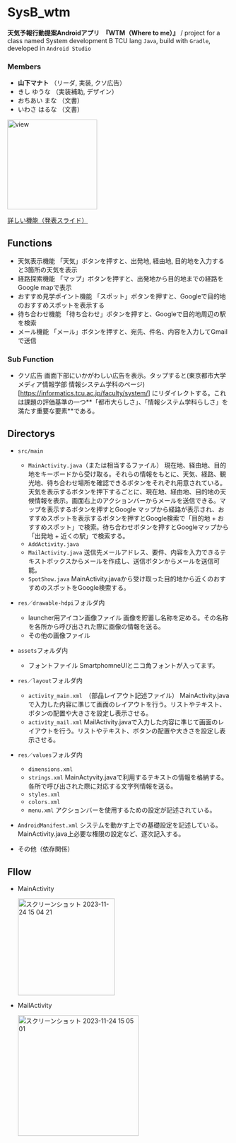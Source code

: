 # SysB_wtm

**天気予報行動提案Androidアプリ　『WTM（Where to me）』** / 
project for a class named System development B TCU
lang `Java`, build with `Gradle`, developed in `Android Studio`

### Members
* **山下マナト** （リーダ, 実装, クソ広告）
* きし ゆうな （実装補助, デザイン）
* おちあい まな （文書）
* いわさ はるな （文書）

<img width="203" alt="view" src="https://github.com/ManatoYamashita/SysB_wtm/assets/95745485/ffc3c907-aab4-4bd6-8922-60256c69eda9">

<a href="https://wtcuac.sharepoint.com/:p:/s/2021B207-Team11_/EWbaO6ArEJBIgBRHLEp5cbYBr9dfk3LlfgpNCGhEe8XD9w?e=5d1HFw">詳しい機能（発表スライド）</a>

## Functions
* 天気表示機能
  「天気」ボタンを押すと、出発地, 経由地, 目的地を入力すると3箇所の天気を表示
* 経路探索機能
  「マップ」ボタンを押すと、出発地から目的地までの経路をGoogle mapで表示
* おすすめ見学ポイント機能
  「スポット」ボタンを押すと、Googleで目的地のおすすめスポットを表示する
* 待ち合わせ機能
  「待ち合わせ」ボタンを押すと、Googleで目的地周辺の駅を検索
* メール機能
  「メール」ボタンを押すと、宛先、件名、内容を入力してGmailで送信

### Sub Function
* クソ広告
  画面下部にいかがわしい広告を表示。タップすると(東京都市大学 メディア情報学部 情報システム学科のページ)[https://informatics.tcu.ac.jp/faculty/system/] にリダイレクトする。これは課題の評価基準の一つ**「都市大らしさ」、「情報システム学科らしさ」を満たす重要な要素**である。
  
## Directorys

  * `src/main`
    * `MainActivity.java`（または相当するファイル）
      現在地、経由地、目的地をキーボードから受け取る。それらの情報をもとに、天気、経路、観光地、待ち合わせ場所を確認できるボタンをそれぞれ用意されている。天気を表示するボタンを押下するごとに、現在地、経由地、目的地の天候情報を表示。画面右上のアクションバーからメールを送信できる。マップを表示するボタンを押すとGoogle マップから経路が表示され、おすすめスポットを表示するボタンを押すとGoogle検索で「目的地 + おすすめスポット」で検索。待ち合わせボタンを押すとGoogleマップから「出発地 + 近くの駅」で検索する。
    * `AddActivity.java`
    * `MailActivity.java`
      送信先メールアドレス、要件、内容を入力できるテキストボックスからメールを作成し、送信ボタンからメールを送信可能。
    * `SpotShow.java`
      MainActivity.javaから受け取った目的地から近くのおすすめのスポットをGoogle検索する。
  
  * `res／drawable-hdpi`フォルダ内
    * launcher用アイコン画像ファイル
      画像を貯蓄し名称を定める。その名称を各所から呼び出された際に画像の情報を送る。
    * その他の画像ファイル
   
  * `assets`フォルダ内
      * フォントファイル
        SmartphomneUIとニコ角フォントが入ってます。
  
  * `res／layout`フォルダ内
    * `activity_main.xml`　（部品レイアウト記述ファイル）
      MainActivity.javaで入力した内容に準じて画面のレイアウトを行う。リストやテキスト、ボタンの配置や大きさを設定し表示させる。
    * `activity_mail.xml`
      MailActivity.javaで入力した内容に準じて画面のレイアウトを行う。リストやテキスト、ボタンの配置や大きさを設定し表示させる。
  
  * `res／values`フォルダ内
    * `dimensions.xml`
    * `strings.xml`
      MainActyvity.javaで利用するテキストの情報を格納する。各所で呼び出された際に対応する文字列情報を送る。
    * `styles.xml`
    * `colors.xml`
    * `menu.xml`
      アクションバーを使用するための設定が記述されている。
  
* `AndroidManifest.xml`
    システムを動かす上での基礎設定を記述している。 MainActivity.java上必要な権​限の設定など、逐次記入する。
  
* その他（依存関係）

## Fllow 
* MainActivity

  <img width="219" alt="スクリーンショット 2023-11-24 15 04 21" src="https://github.com/ManatoYamashita/SysB_wtm/assets/95745485/d67a153a-e24f-4766-82b7-abef02acdfd2">

* MailActivity

  <img width="273" alt="スクリーンショット 2023-11-24 15 05 01" src="https://github.com/ManatoYamashita/SysB_wtm/assets/95745485/950c42fd-d21b-4464-af61-25cb30d6d214">
